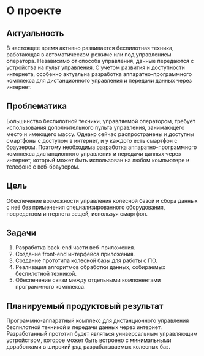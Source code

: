 # О проекте

## Актуальность
В настоящее время активно развивается беспилотная техника, работающая в автоматическом режиме или под управлением оператора. Независимо от способа управления, данные передаются с устройства на пульт управления. С учетом развития и доступности интернета, особенно актуальна разработка аппаратно-программного комплекса для дистанционного управления и передачи данных через интернет.

## Проблематика
Большинство беспилотной техники, управляемой оператором, требует использования дополнительного пульта управления, занимающего место и имеющего массу. Однако сейчас распространены и доступны смартфоны с доступом в интернет, и у каждого есть смартфон с браузером. Поэтому необходима разработка аппаратно-программного комплекса дистанционного управления и передачи данных через интернет, который может быть использован на любом компьютере и телефоне с веб-браузером.

## Цель
Обеспечение возможности управления колесной базой и сбора данных с неё без применения специализированного оборудования, посредством интернета вещей, используя смартфон.

## Задачи
1. Разработка back-end части веб-приложения.
2. Создание front-end интерфейса приложения.
3. Создание прототипа колесной базы для работы с ПО.
4. Реализация алгоритмов обработки данных, собираемых беспилотной техникой.
5. Обеспечение связи между отдельными компонентами программного комплекса.

## Планируемый продуктовый результат
Программно-аппаратный комплекс для дистанционного управления беспилотной техникой и передачи данных через интернет. Разработанный прототип будет являться универсальным управляющим устройством, которое может быть встроено с минимальными доработками в широкий ряд разрабатываемых колесных баз.
